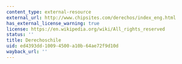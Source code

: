 ```yaml
---
content_type: external-resource
external_url: http://www.chipsites.com/derechos/index_eng.html
has_external_license_warning: true
license: https://en.wikipedia.org/wiki/All_rights_reserved
status: ''
title: Derechoschile
uid: ed4393dd-1009-4500-a10b-64ae72f9d10d
wayback_url: ''
---
```

